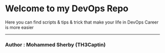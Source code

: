 <h1>Welcome to my DevOps Repo</h1>

Here you can find scripts & tips & trick that make your life in DevOps Career is more easier
<hr>
<h3> Author : Mohammed Sherby (TH3Captin)</h3>
